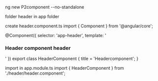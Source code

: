 ng new P2component --no-standalone


<app-header></app-header>

folder header in app folder

create header.component.ts
import { Component } from '@angular/core';

@Component({
  selector: 'app-header',
  template: '<h3>Header component header </h3>'
})
export class HeaderComponent {
  title = 'Headercomponent';
}


import in app.module.ts
import { HeaderComponent } from './header/header.component';